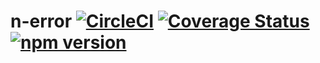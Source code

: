 # n-error [![CircleCI](https://circleci.com/gh/Financial-Times/n-error.svg?style=shield)](https://circleci.com/gh/Financial-Times/n-error) [![Coverage Status](https://coveralls.io/repos/github/Financial-Times/n-error/badge.svg?branch=master)](https://coveralls.io/github/Financial-Times/n-error?branch=master) [![npm version](https://badge.fury.io/js/%40financial-times%2Fn-error.svg)](https://badge.fury.io/js/%40financial-times%2Fn-error)
